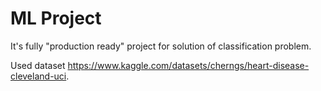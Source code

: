 # ML Project
It's fully "production ready" project for solution of classification problem.

Used dataset https://www.kaggle.com/datasets/cherngs/heart-disease-cleveland-uci.